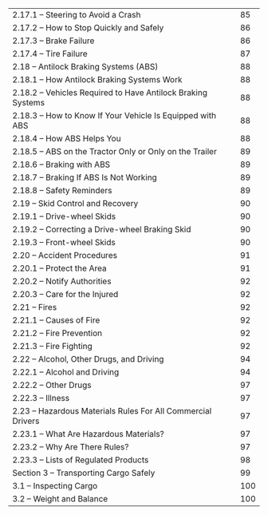 | | |
|---|---|
| 2.17.1 – Steering to Avoid a Crash | 85 |
| 2.17.2 – How to Stop Quickly and Safely | 86 |
| 2.17.3 – Brake Failure | 86 |
| 2.17.4 – Tire Failure | 87 |
| 2.18 – Antilock Braking Systems (ABS) | 88 |
| 2.18.1 – How Antilock Braking Systems Work | 88 |
| 2.18.2 – Vehicles Required to Have Antilock Braking Systems | 88 |
| 2.18.3 – How to Know If Your Vehicle Is Equipped with ABS | 88 |
| 2.18.4 – How ABS Helps You | 88 |
| 2.18.5 – ABS on the Tractor Only or Only on the Trailer | 89 |
| 2.18.6 – Braking with ABS | 89 |
| 2.18.7 – Braking If ABS Is Not Working | 89 |
| 2.18.8 – Safety Reminders | 89 |
| 2.19 – Skid Control and Recovery | 90 |
| 2.19.1 – Drive-wheel Skids | 90 |
| 2.19.2 – Correcting a Drive-wheel Braking Skid | 90 |
| 2.19.3 – Front-wheel Skids | 90 |
| 2.20 – Accident Procedures | 91 |
| 2.20.1 – Protect the Area | 91 |
| 2.20.2 – Notify Authorities | 92 |
| 2.20.3 – Care for the Injured | 92 |
| 2.21 – Fires | 92 |
| 2.21.1 – Causes of Fire | 92 |
| 2.21.2 – Fire Prevention | 92 |
| 2.21.3 – Fire Fighting | 92 |
| 2.22 – Alcohol, Other Drugs, and Driving | 94 |
| 2.22.1 – Alcohol and Driving | 94 |
| 2.22.2 – Other Drugs | 97 |
| 2.22.3 – Illness | 97 |
| 2.23 – Hazardous Materials Rules For All Commercial Drivers | 97 |
| 2.23.1 – What Are Hazardous Materials? | 97 |
| 2.23.2 – Why Are There Rules? | 97 |
| 2.23.3 – Lists of Regulated Products | 98 |
| Section 3 – Transporting Cargo Safely | 99 |
| 3.1 – Inspecting Cargo | 100 |
| 3.2 – Weight and Balance | 100 |
